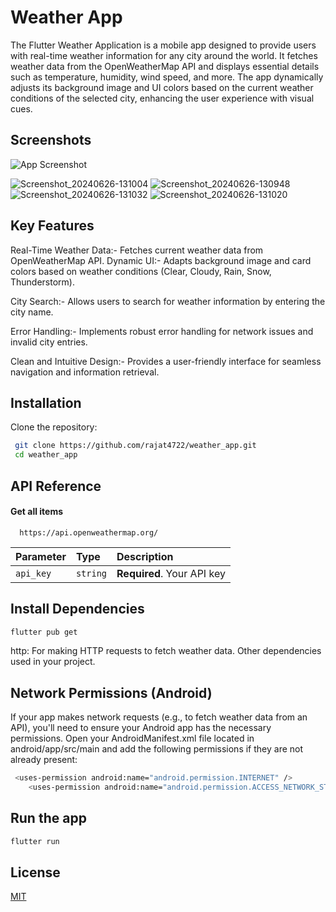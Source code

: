 
# Weather App

The Flutter Weather Application is a mobile app designed to provide users with real-time weather information for any city around the world. It fetches weather data from the OpenWeatherMap API and displays essential details such as temperature, humidity, wind speed, and more. The app dynamically adjusts its background image and UI colors based on the current weather conditions of the selected city, enhancing the user experience with visual cues.


## Screenshots

![App Screenshot](https://via.placeholder.com/468x300?text=App+Screenshot+Here)

![Screenshot_20240626-131004](https://github.com/rajat4722/weather_app/assets/33422414/44b42113-92f6-4652-aaf7-659c4c1510b5)
![Screenshot_20240626-130948](https://github.com/rajat4722/weather_app/assets/33422414/ed3e7f03-191b-4116-bc71-41186e53ec58)
![Screenshot_20240626-131032](https://github.com/rajat4722/weather_app/assets/33422414/9d2ce1cd-d870-4389-b37d-49cc5870146a)
![Screenshot_20240626-131020](https://github.com/rajat4722/weather_app/assets/33422414/61274531-1599-4abf-9785-45baea4d2b83)



## Key Features


Real-Time Weather Data:- Fetches current weather data from OpenWeatherMap API.
Dynamic UI:- Adapts background image and card colors based on weather conditions (Clear, Cloudy, Rain, Snow, Thunderstorm).

City Search:- Allows users to search for weather information by entering the city name.

Error Handling:- Implements robust error handling for network issues and invalid city entries.

Clean and Intuitive Design:- Provides a user-friendly interface for seamless navigation and information retrieval.
## Installation

Clone the repository:

```bash
 git clone https://github.com/rajat4722/weather_app.git
 cd weather_app
```
    
## API Reference

#### Get all items

```http
  https://api.openweathermap.org/
```

| Parameter | Type     | Description                |
| :-------- | :------- | :------------------------- |
| `api_key` | `string` | **Required**. Your API key |

## Install Dependencies

```bash
flutter pub get
```

http: For making HTTP requests to fetch weather data.
Other dependencies used in your project.
## Network Permissions (Android)


If your app makes network requests (e.g., to fetch weather data from an API), you'll need to ensure your Android app has the necessary permissions. Open your AndroidManifest.xml file located in android/app/src/main and add the following permissions if they are not already present:

```bash
 <uses-permission android:name="android.permission.INTERNET" />
    <uses-permission android:name="android.permission.ACCESS_NETWORK_STATE" />
```
## Run the app

```bash
flutter run
```
## License

[MIT](https://choosealicense.com/licenses/mit/)

